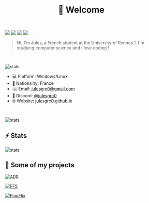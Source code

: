 <h1 align="center">👋 Welcome</h1>
<br>

[![](https://komarev.com/ghpvc/?username=julesgrc0&color=green)]()
[![](https://img.shields.io/badge/Language-french%20🚀-blue)]()
[![](https://img.shields.io/badge/School-Rennes%201%20📚-orange)]()
[![](https://img.shields.io/badge/Status-Student%20🎓-purple)]()

> Hi, I'm Jules, a French student at the University of Rennes 1. I'm studying computer science and I love coding !

<br>

![stats](https://github-readme-stats.vercel.app/api/top-langs/?username=julesgrc0&layout=compact&hide=html,css,scss&langs_count=8&theme=omni)

* 💻 Platform: Windows/Linux
* 🥐 Nationality: France
* ✉️ Email: [julesgrc0@gmail.com](mailto:julesgrc0@gmail.com)
* 💬 Discord: [@julesgrc0](https://discord.com/invite/julesgrc0)
* 🌐 Website: [julesgrc0.github.io](https://julesgrc0.github.io/web/)

<br>

![stats](https://github-readme-streak-stats.herokuapp.com/?user=julesgrc0&theme=ambient_gradient&hide_border=false)

## ⚡ Stats

![stats](https://github-readme-stats.vercel.app/api?username=julesgrc0&show_icons=true&theme=omni)


## 🎉 Some of my projects


[![ADR](https://github-readme-stats.vercel.app/api/pin/?username=julesgrc0&repo=ADR&theme=omni)](https://github.com/julesgrc/ADR)

[![FFS](https://github-readme-stats.vercel.app/api/pin/?username=julesgrc0&repo=FFS&theme=omni)](https://github.com/julesgrc/FFS)

[![FlouFlix](https://github-readme-stats.vercel.app/api/pin/?username=julesgrc0&repo=FlouFlix&theme=omni)](https://github.com/julesgrc/FlouFlix)
